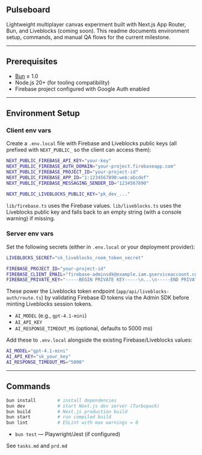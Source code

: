 ## Pulseboard

Lightweight multiplayer canvas experiment built with Next.js App Router, Bun, and Liveblocks (coming soon). This readme documents environment setup, commands, and manual QA flows for the current milestone.

---

## Prerequisites

- [Bun](https://bun.sh/) ≥ 1.0
- Node.js 20+ (for tooling compatibility)
- Firebase project configured with Google Auth enabled

---

## Environment Setup

### Client env vars

Create a `.env.local` file with Firebase and Liveblocks public keys (all prefixed with `NEXT_PUBLIC_` so the client can access them):

```bash
NEXT_PUBLIC_FIREBASE_API_KEY="your-key"
NEXT_PUBLIC_FIREBASE_AUTH_DOMAIN="your-project.firebaseapp.com"
NEXT_PUBLIC_FIREBASE_PROJECT_ID="your-project-id"
NEXT_PUBLIC_FIREBASE_APP_ID="1:1234567890:web:abcdef"
NEXT_PUBLIC_FIREBASE_MESSAGING_SENDER_ID="1234567890"

NEXT_PUBLIC_LIVEBLOCKS_PUBLIC_KEY="pk_dev_..."
```

`lib/firebase.ts` uses the Firebase values. `lib/liveblocks.ts` uses the Liveblocks public key and falls back to an empty string (with a console warning) if missing.

### Server env vars

Set the following secrets (either in `.env.local` or your deployment provider):

```bash
LIVEBLOCKS_SECRET="sk_liveblocks_room_token_secret"

FIREBASE_PROJECT_ID="your-project-id"
FIREBASE_CLIENT_EMAIL="firebase-adminsdk@example.iam.gserviceaccount.com"
FIREBASE_PRIVATE_KEY="-----BEGIN PRIVATE KEY-----\n...\n-----END PRIVATE KEY-----\n"
```

These power the Liveblocks token endpoint (`app/api/liveblocks-auth/route.ts`) by validating Firebase ID tokens via the Admin SDK before minting Liveblocks session tokens.

- `AI_MODEL` (e.g., `gpt-4.1-mini`)
- `AI_API_KEY`
- `AI_RESPONSE_TIMEOUT_MS` (optional, defaults to 5000 ms)

Add these to `.env.local` alongside the existing Firebase/Liveblocks values:

```bash
AI_MODEL="gpt-4.1-mini"
AI_API_KEY="sk_your_key"
AI_RESPONSE_TIMEOUT_MS="5000"
```

---

## Commands

```bash
bun install        # install dependencies
bun dev            # start Next.js dev server (Turbopack)
bun build          # Next.js production build
bun start          # run compiled build
bun lint           # ESLint with max warnings = 0
```

- `bun test` — Playwright/Jest (if configured)

See `tasks.md` and `prd.md`